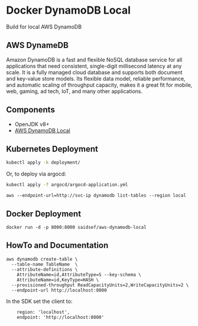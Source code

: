 # Docker DynamoDB Local

Build for local AWS DynamoDB

## AWS DynameDB

Amazon DynamoDB is a fast and flexible NoSQL database service for all applications that need consistent, single-digit millisecond latency at any scale. It is a fully managed cloud database and supports both document and key-value store models. Its flexible data model, reliable performance, and automatic scaling of throughput capacity, makes it a great fit for mobile, web, gaming, ad tech, IoT, and many other applications.

## Components

- OpenJDK v8+
- [AWS DynamoDB Local](https://s3-us-west-2.amazonaws.com/dynamodb-local/dynamodb_local_latest.tar.gz)

## Kubernetes Deployment

```bash
kubectl apply -k deployment/

```

Or, to deploy via argocd:

```bash
kubectl apply -f argocd/argocd-application.yml
```

```shell
aws --endpoint-url=http://svc-ip dynamodb list-tables --region local
```

## Docker Deployment

```shell
docker run -d -p 8000:8000 saidsef/aws-dynamodb-local
```

## HowTo and Documentation

```shell
aws dynamodb create-table \
  --table-name TableName  \
  --attribute-definitions \
    AttributeName=id,AttributeType=S --key-schema \
    AttributeName=id,KeyType=HASH \
  --provisioned-throughput ReadCapacityUnits=2,WriteCapacityUnits=2 \
  --endpoint-url http://localhost:8000
```

In the SDK set the client to:

```shell
    region: 'localhost',
    endpoint: 'http://localhost:8000'
```

